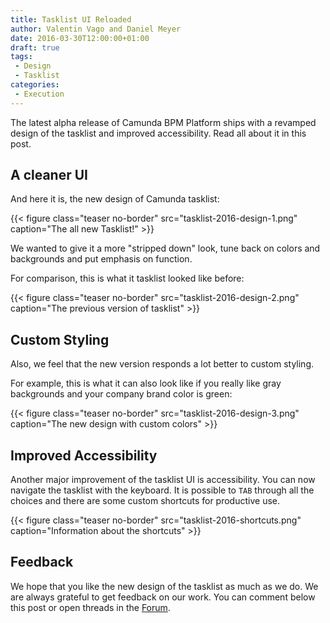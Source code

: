 ```yaml
---
title: Tasklist UI Reloaded
author: Valentin Vago and Daniel Meyer
date: 2016-03-30T12:00:00+01:00
draft: true
tags:
 - Design
 - Tasklist
categories:
 - Execution
---
```


The latest alpha release of Camunda BPM Platform ships with a revamped design of the tasklist and improved accessibility.
Read all about it in this post.
<!--more-->

## A cleaner UI

And here it is, the new design of Camunda tasklist:

{{< figure class="teaser no-border" src="tasklist-2016-design-1.png" caption="The all new Tasklist!" >}}

We wanted to give it a more "stripped down" look, tune back on colors and backgrounds and put emphasis on function.

For comparison, this is what it tasklist looked like before:

{{< figure class="teaser no-border" src="tasklist-2016-design-2.png" caption="The previous version of tasklist" >}}

## Custom Styling

Also, we feel that the new version responds a lot better to custom styling.

For example, this is what it can also look like if you really like gray backgrounds and your company brand color is green:

{{< figure class="teaser no-border" src="tasklist-2016-design-3.png" caption="The new design with custom colors" >}}

## Improved Accessibility

Another major improvement of the tasklist UI is accessibility. You can now navigate the tasklist with the keyboard.
It is possible to `TAB` through all the choices and there are some custom shortcuts for productive use.

{{< figure class="teaser no-border" src="tasklist-2016-shortcuts.png" caption="Information about the shortcuts" >}}

## Feedback

We hope that you like the new design of the tasklist as much as we do. We are always grateful to get feedback on our work. You can comment below this post or open threads in the [Forum](https://forum.camunda.org).
